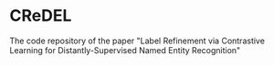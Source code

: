# CReDEL
The code repository of the paper "Label Refinement via Contrastive Learning for Distantly-Supervised Named Entity Recognition"
